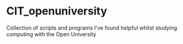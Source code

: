 # CIT_openuniversity
Collection of scripts and programs I've found helpful whilst studying computing with the Open University
